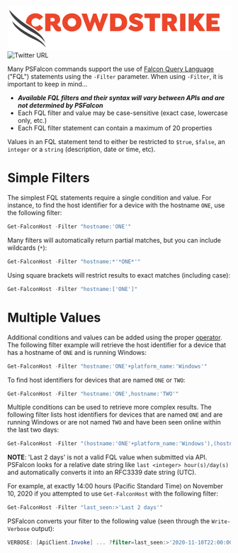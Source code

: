 ![CrowdStrike Falcon](https://raw.githubusercontent.com/CrowdStrike/falconpy/main/docs/asset/cs-logo.png)
![Twitter URL](https://img.shields.io/twitter/url?label=Follow%20%40CrowdStrike&style=social&url=https%3A%2F%2Ftwitter.com%2FCrowdStrike)

Many PSFalcon commands support the use of [Falcon Query Language](https://falcon.crowdstrike.com/support/documentation/45/falcon-query-language-fql) \("FQL"\) statements using the `-Filter` parameter. When using `-Filter`, it is important to keep in mind...

* **_Available FQL filters and their syntax will vary between APIs and are not determined by PSFalcon_**
* Each FQL filter and value may be case-sensitive (exact case, lowercase only, etc.)
* Each FQL filter statement can contain a maximum of 20 properties

Values in an FQL statement tend to either be restricted to `$true`, `$false`, an `integer` or a `string` (description, date or time, etc). 

# Simple Filters
The simplest FQL statements require a single condition and value. For instance, to find the host identifier for a device with the hostname `ONE`, use the following filter:
```powershell
Get-FalconHost -Filter "hostname:'ONE'"
```
Many filters will automatically return partial matches, but you can include wildcards (`*`):
```powershell
Get-FalconHost -Filter "hostname:*'*ONE*'"
```
Using square brackets will restrict results to exact matches (including case):
```powershell
Get-FalconHost -Filter "hostname:['ONE']"
```
# Multiple Values
Additional conditions and values can be added using the proper [operator](https://falcon.crowdstrike.com/support/documentation/45/falcon-query-language-fql#Operators). The following filter example will retrieve the host identifier for a device that has a hostname of `ONE` and is running Windows:
```powershell
Get-FalconHost -Filter "hostname:'ONE'+platform_name:'Windows'"
```
To find host identifiers for devices that are named `ONE` or `TWO`:
```powershell
Get-FalconHost -Filter "hostname:'ONE',hostname:'TWO'"
```
Multiple conditions can be used to retrieve more complex results. The following filter lists host identifiers for devices that are named `ONE` and are running Windows or are not named `TWO` and have been seen online within the last two days:
```powershell
Get-FalconHost -Filter "(hostname:'ONE'+platform_name:'Windows'),(hostname:!'TWO'+last_seen:>'Last 2 days')"
```
**NOTE**: 'Last 2 days' is not a valid FQL value when submitted via API. PSFalcon looks for a relative date string like `last <integer> hour(s)/day(s)` and automatically converts it into an RFC3339 date string \(UTC\).

For example, at exactly 14:00 hours \(Pacific Standard Time\) on November 10, 2020 if you attempted to use `Get-FalconHost` with the following filter:
```powershell
Get-FalconHost -Filter "last_seen:>'Last 2 days'"
```
PSFalcon converts your filter to the following value \(seen through the `Write-Verbose` output\):
```powershell
VERBOSE: [ApiClient.Invoke] ... ?filter=last_seen:>'2020-11-10T22:00:00Z'
```